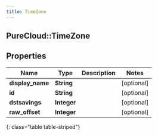 ```yaml
---
title: TimeZone
---
```

## PureCloud::TimeZone

## Properties

|Name | Type | Description | Notes|
|------------ | ------------- | ------------- | -------------|
| **display_name** | **String** |  | [optional] |
| **id** | **String** |  | [optional] |
| **dstsavings** | **Integer** |  | [optional] |
| **raw_offset** | **Integer** |  | [optional] |
{: class="table table-striped"}


